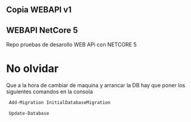 ## Copia WEBAPI v1

## WEBAPI **NetCore 5**

Repo pruebas de desarollo WEB APi con NETCORE 5
# No olvidar 

Que a la hora de cambiar de maquina y arrancar la DB hay que poner los siguientes comandos en la consola 

```sh
 Add-Migration InitialDatabaseMigration
```

```sh
 Update-Database
```